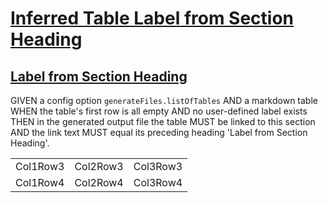 # [Inferred Table Label from Section Heading](#inferred-table-label-from-section-heading)

## [Label from Section Heading](#label-from-section-heading)

GIVEN a config option `generateFiles.listOfTables`
AND a markdown table
WHEN the table's first row is all empty
AND no user-defined label exists
THEN in the generated output file the table MUST be linked to this section AND the link text MUST equal its preceding heading 'Label from Section Heading'.

<a id="" class="table" title="" />

|          |          |          |
| -------- | -------- | -------- |
| Col1Row3 | Col2Row3 | Col3Row3 |
| Col1Row4 | Col2Row4 | Col3Row4 |
